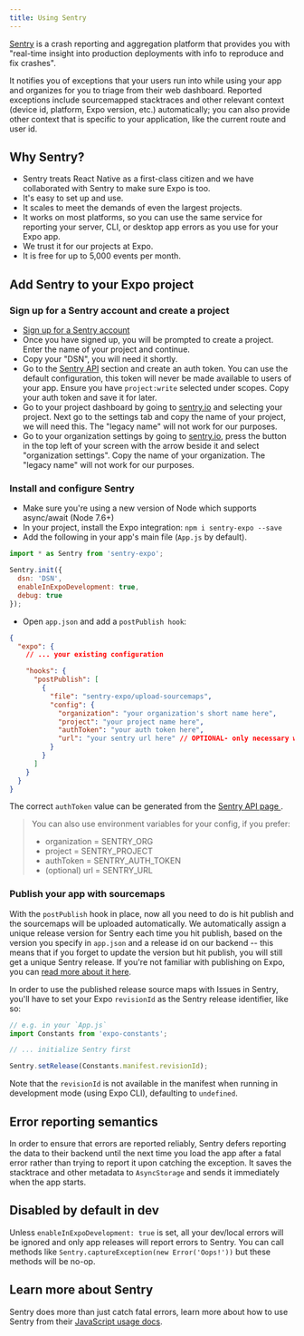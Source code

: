 ```yaml
---
title: Using Sentry
---
```


[Sentry](http://getsentry.com/) is a crash reporting and aggregation platform that provides you with "real-time insight into production deployments with info to reproduce and fix crashes".

It notifies you of exceptions that your users run into while using your app and organizes for you to triage from their web dashboard. Reported exceptions include sourcemapped stacktraces and other relevant context (device id, platform, Expo version, etc.) automatically; you can also provide other context that is specific to your application, like the current route and user id.

## Why Sentry?

- Sentry treats React Native as a first-class citizen and we have collaborated with Sentry to make sure Expo is too.
- It's easy to set up and use.
- It scales to meet the demands of even the largest projects.
- It works on most platforms, so you can use the same service for reporting your server, CLI, or desktop app errors as you use for your Expo app.
- We trust it for our projects at Expo.
- It is free for up to 5,000 events per month.

## Add Sentry to your Expo project

### Sign up for a Sentry account and create a project

- [Sign up for a Sentry account](https://sentry.io/signup/)
- Once you have signed up, you will be prompted to create a project. Enter the name of your project and continue.
- Copy your "DSN", you will need it shortly.
- Go to the [Sentry API](https://sentry.io/api/) section and create an auth token. You can use the default configuration, this token will never be made available to users of your app. Ensure you have `project:write` selected under scopes. Copy your auth token and save it for later.
- Go to your project dashboard by going to [sentry.io](https://sentry.io) and selecting your project. Next go to the settings tab and copy the name of your project, we will need this. The "legacy name" will not work for our purposes.
- Go to your organization settings by going to [sentry.io](https://sentry.io), press the button in the top left of your screen with the arrow beside it and select "organization settings". Copy the name of your organization. The "legacy name" will not work for our purposes.

### Install and configure Sentry

- Make sure you're using a new version of Node which supports async/await (Node 7.6+)
- In your project, install the Expo integration: `npm i sentry-expo --save`
- Add the following in your app's main file (`App.js` by default).

```javascript
import * as Sentry from 'sentry-expo';

Sentry.init({
  dsn: 'DSN',
  enableInExpoDevelopment: true,
  debug: true
});
```

- Open `app.json` and add a `postPublish hook`:

```json
{
  "expo": {
    // ... your existing configuration

    "hooks": {
      "postPublish": [
        {
          "file": "sentry-expo/upload-sourcemaps",
          "config": {
            "organization": "your organization's short name here",
            "project": "your project name here",
            "authToken": "your auth token here",
            "url": "your sentry url here" // OPTIONAL- only necessary when self-hosting Sentry
          }
        }
      ]
    }
  }
}
```

The correct `authToken` value can be generated from the [Sentry API page ](https://sentry.io/settings/account/api/).

> You can also use environment variables for your config, if you prefer:
>
> - organization = SENTRY_ORG
> - project = SENTRY_PROJECT
> - authToken = SENTRY_AUTH_TOKEN
> - (optional) url = SENTRY_URL

### Publish your app with sourcemaps

With the `postPublish` hook in place, now all you need to do is hit publish and the sourcemaps will be uploaded automatically. We automatically assign a unique release version for Sentry each time you hit publish, based on the version you specify in `app.json` and a release id on our backend -- this means that if you forget to update the version but hit publish, you will still get a unique Sentry release. If you're not familiar with publishing on Expo, you can [read more about it here](../../workflow/publishing/).

In order to use the published release source maps with Issues in Sentry, you'll have to set your Expo `revisionId` as the Sentry release identifier, like so:

```javascript
// e.g. in your `App.js`
import Constants from 'expo-constants';

// ... initialize Sentry first

Sentry.setRelease(Constants.manifest.revisionId);
```

Note that the `revisionId` is not available in the manifest when running in development mode (using Expo CLI), defaulting to `undefined`.

## Error reporting semantics

In order to ensure that errors are reported reliably, Sentry defers reporting the data to their backend until the next time you load the app after a fatal error rather than trying to report it upon catching the exception. It saves the stacktrace and other metadata to `AsyncStorage` and sends it immediately when the app starts.

## Disabled by default in dev

Unless `enableInExpoDevelopment: true` is set, all your dev/local errors will be ignored and only app releases will report errors to Sentry. You can call methods like `Sentry.captureException(new Error('Oops!'))` but these methods will be no-op.

## Learn more about Sentry

Sentry does more than just catch fatal errors, learn more about how to use Sentry from their [JavaScript usage docs](https://docs.sentry.io/platforms/javascript/).
